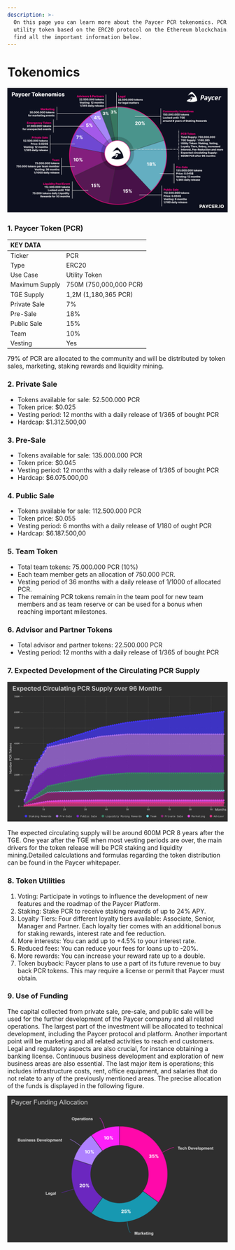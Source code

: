 ```yaml
---
description: >-
  On this page you can learn more about the Paycer PCR tokenomics. PCR is a
  utility token based on the ERC20 protocol on the Ethereum blockchain. Please
  find all the important information below.
---
```


# Tokenomics

![Summarized overview of the Paycer Tokenomics](../.gitbook/assets/paycer-tokenomics.png)

### 1. Paycer Token \(PCR\)

| KEY DATA |  |
| :--- | :--- |
| Ticker | PCR |
| Type | ERC20 |
| Use Case | Utility Token |
| Maximum Supply | 750M \(750,000,000 PCR\) |
| TGE Supply | 1,2M \(1,180,365 PCR\) |
| Private Sale | 7% |
| Pre-Sale | 18% |
| Public Sale | 15% |
| Team | 10% |
| Vesting | Yes |

79% of PCR are allocated to the community and will be distributed by token sales, marketing, staking rewards and liquidity mining.

### 2. Private Sale

* Tokens available for sale: 52.500.000 PCR
* Token price: $0.025
* Vesting period: 12 months with a daily release of 1/365 of bought PCR
* Hardcap: $1.312.500,00

### 3. Pre-Sale

* Tokens available for sale: 135.000.000 PCR
* Token price: $0.045
* Vesting period: 12 months with a daily release of 1/365 of bought PCR
* Hardcap: $6.075.000,00

### 4. Public Sale

* Tokens available for sale: 112.500.000 PCR
* Token price: $0.055
* Vesting period: 6 months with a daily release of 1/180 of ought PCR
* Hardcap: $6.187.500,00

### 5. Team Token

* Total team tokens: 75.000.000 PCR \(10%\)
* Each team member gets an allocation of 750.000 PCR.
* Vesting period of 36 months with a daily release of 1/1000 of allocated PCR.
* The remaining PCR tokens remain in the team pool for new team members and as team reserve or can be used for a bonus when reaching important milestones.

### 6. Advisor and Partner Tokens

* Total advisor and partner tokens: 22.500.000 PCR
* Vesting period: 12 months with a daily release of 1/365 of bought PCR

### 7. Expected Development of the Circulating PCR Supply

![Expected circulating PCR supply over 96 months](../.gitbook/assets/paycer_token_release_schedule_new%20%281%29.png)

The expected circulating supply will be around 600M PCR 8 years after the TGE. One year after the TGE when most vesting periods are over, the main drivers for the token release will be PCR staking and liquidity mining.Detailed calculations and formulas regarding the token distribution can be found in the Paycer whitepaper.

### 8. Token Utilities

1. Voting: Participate in votings to influence the development of new features and the roadmap of the Paycer Platform.  
2. Staking: Stake PCR to receive staking rewards of up to 24% APY. 
3. Loyalty Tiers: Four different loyalty tiers available: Associate, Senior, Manager and Partner. Each loyalty tier comes with an additional bonus for staking rewards, interest rate and fee reduction. 
4. More interests: You can add up to +4.5% to your interest rate. 
5. Reduced fees: You can reduce your fees for loans up to -20%. 
6. More rewards: You can increase your reward rate up to a double. 
7. Token buyback: Paycer plans to use a part of its future revenue to buy back PCR tokens. This may require a license or permit that Paycer must obtain.

### 9. Use of Funding

The capital collected from private sale, pre-sale, and public sale will be used for the further development of the Paycer company and all related operations. The largest part of the investment will be allocated to technical development, including the Paycer protocol and platform. Another important point will be marketing and all related activities to reach end customers. Legal and regulatory aspects are also crucial, for instance obtaining a banking license. Continuous business development and exploration of new business areas are also essential. The last major item is operations; this includes infrastructure costs, rent, office equipment, and salaries that do not relate to any of the previously mentioned areas. The precise allocation of the funds is displayed in the following figure.

![How the funding will be allocated by Paycer](../.gitbook/assets/paycer_funding_allocation.png)



